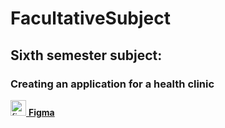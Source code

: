 # FacultativeSubject
## Sixth semester subject:
### Creating an application for a health clinic
<a href=https://www.figma.com/file/cdbLz1BwAMUxcuROFHWTgZ>
  <img src="https://cdn.sanity.io/images/599r6htc/localized/46a76c802176eb17b04e12108de7e7e0f3736dc6-1024x1024.png?w=670&q=75&fit=max&auto=format&dpr=2" alt="figma" width="25" height="25" />
  <b> Figma </b>
</a>
